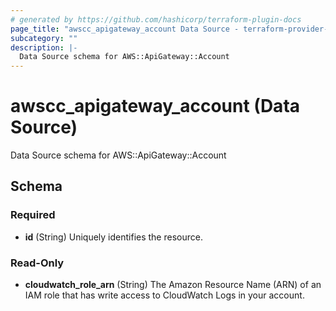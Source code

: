 ```yaml
---
# generated by https://github.com/hashicorp/terraform-plugin-docs
page_title: "awscc_apigateway_account Data Source - terraform-provider-awscc"
subcategory: ""
description: |-
  Data Source schema for AWS::ApiGateway::Account
---
```


# awscc_apigateway_account (Data Source)

Data Source schema for AWS::ApiGateway::Account



<!-- schema generated by tfplugindocs -->
## Schema

### Required

- **id** (String) Uniquely identifies the resource.

### Read-Only

- **cloudwatch_role_arn** (String) The Amazon Resource Name (ARN) of an IAM role that has write access to CloudWatch Logs in your account.


